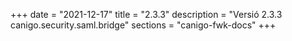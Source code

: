 +++
date        = "2021-12-17"
title       = "2.3.3"
description = "Versió 2.3.3 canigo.security.saml.bridge"
sections    = "canigo-fwk-docs"
+++